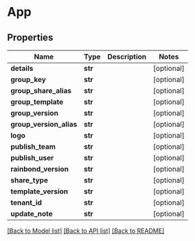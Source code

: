 # App

## Properties
Name | Type | Description | Notes
------------ | ------------- | ------------- | -------------
**details** | **str** |  | [optional] 
**group_key** | **str** |  | [optional] 
**group_share_alias** | **str** |  | [optional] 
**group_template** | **str** |  | [optional] 
**group_version** | **str** |  | [optional] 
**group_version_alias** | **str** |  | [optional] 
**logo** | **str** |  | [optional] 
**publish_team** | **str** |  | [optional] 
**publish_user** | **str** |  | [optional] 
**rainbond_version** | **str** |  | [optional] 
**share_type** | **str** |  | [optional] 
**template_version** | **str** |  | [optional] 
**tenant_id** | **str** |  | [optional] 
**update_note** | **str** |  | [optional] 

[[Back to Model list]](../README.md#documentation-for-models) [[Back to API list]](../README.md#documentation-for-api-endpoints) [[Back to README]](../README.md)


